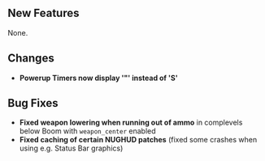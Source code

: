 ## New Features

None.

## Changes

- **Powerup Timers now display '"' instead of 'S'**

## Bug Fixes

- **Fixed weapon lowering when running out of ammo** in complevels below Boom with `weapon_center` enabled
- **Fixed caching of certain NUGHUD patches** (fixed some crashes when using e.g. Status Bar graphics)
